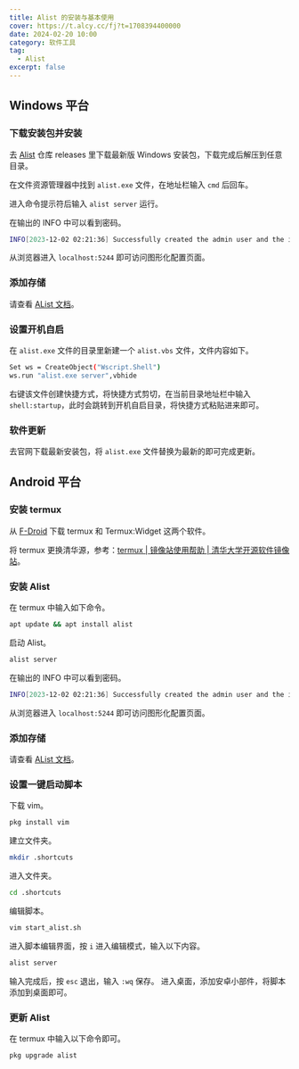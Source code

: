 ```yaml
---
title: Alist 的安装与基本使用
cover: https://t.alcy.cc/fj?t=1708394400000
date: 2024-02-20 10:00
category: 软件工具
tag: 
  - Alist
excerpt: false
---
```

## Windows 平台
### 下载安装包并安装
去 [Alist](https://github.com/alist-org/alist) 仓库 releases 里下载最新版 Windows 安装包，下载完成后解压到任意目录。

在文件资源管理器中找到 `alist.exe` 文件，在地址栏输入 `cmd` 后回车。

进入命令提示符后输入 `alist server` 运行。

在输出的 INFO 中可以看到密码。

```sh
INFO[2023-12-02 02:21:36] Successfully created the admin user and the initial password is: 此处为密码
```

从浏览器进入 `localhost:5244` 即可访问图形化配置页面。

### 添加存储
请查看 [AList 文档](https://alist.nn.ci/zh/)。
### 设置开机自启
在 `alist.exe` 文件的目录里新建一个 `alist.vbs` 文件，文件内容如下。

```sh
Set ws = CreateObject("Wscript.Shell")
ws.run "alist.exe server",vbhide
```

右键该文件创建快捷方式，将快捷方式剪切，在当前目录地址栏中输入 `shell:startup`，此时会跳转到开机自启目录，将快捷方式粘贴进来即可。
### 软件更新
去官网下载最新安装包，将 `alist.exe` 文件替换为最新的即可完成更新。
## Android 平台
### 安装 termux
从 [F-Droid](https://search.f-droid.org/?q=termux) 下载 termux 和 Termux:Widget 这两个软件。

将 termux 更换清华源，参考：[termux | 镜像站使用帮助 | 清华大学开源软件镜像站](https://mirrors.tuna.tsinghua.edu.cn/help/termux/)。

### 安装 Alist
在 termux 中输入如下命令。
```sh
apt update && apt install alist
```
启动 Alist。
```sh
alist server
```
在输出的 INFO 中可以看到密码。
```sh
INFO[2023-12-02 02:21:36] Successfully created the admin user and the initial password is: 此处为密码
```
从浏览器进入 `localhost:5244` 即可访问图形化配置页面。
### 添加存储
请查看 [AList 文档](https://alist.nn.ci/zh/)。
### 设置一键启动脚本
下载 vim。
```sh
pkg install vim
```
建立文件夹。
```sh
mkdir .shortcuts
```
进入文件夹。
```sh
cd .shortcuts
```
编辑脚本。
```sh
vim start_alist.sh
```
进入脚本编辑界面，按 `i` 进入编辑模式，输入以下内容。
```sh
alist server
```
输入完成后，按 `esc` 退出，输入 `:wq` 保存。
进入桌面，添加安卓小部件，将脚本添加到桌面即可。
### 更新 Alist
在 termux 中输入以下命令即可。
```sh
pkg upgrade alist
```